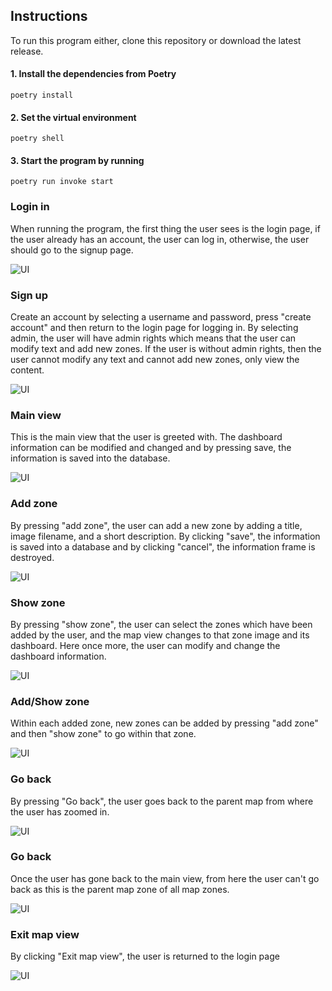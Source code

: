 ## Instructions

To run this program either, clone this repository or download the latest release. 

#### 1. Install the dependencies from Poetry
```
poetry install
```

#### 2. Set the virtual environment
```
poetry shell
```

#### 3. Start the program by running 
```
poetry run invoke start
```

### Login in
When running the program, the first thing the user sees is the login page, if the user already has an account, the user can log in, otherwise, the user should go to the signup page. 

![UI](pictures/login_frame.PNG)

### Sign up 
Create an account by selecting a username and password, press "create account" and then return to the login page for logging in. By selecting admin, the user will have admin rights which means that the user can modify text and add new zones. If the user is without admin rights, then the user cannot modify any text and cannot add new zones, only view the content.

![UI](pictures/signup_frame.PNG)


### Main view 
This is the main view that the user is greeted with. The dashboard information can be modified and changed and by pressing save, the information is saved into the database. 

![UI](pictures/main_view.PNG)

### Add zone 
By pressing "add zone", the user can add a new zone by adding a title, image filename, and a short description. By clicking "save", the information is saved into a database and by clicking "cancel", the information frame is destroyed. 

![UI](pictures/add_zone.PNG)

### Show zone
By pressing "show zone", the user can select the zones which have been added by the user, and the map view changes to that zone image and its dashboard. Here once more, the user can modify and change the dashboard information. 

![UI](pictures/show_zone.PNG)

### Add/Show zone 
Within each added zone, new zones can be added by pressing "add zone" and then "show zone" to go within that zone. 

![UI](pictures/Church.PNG)

### Go back
By pressing "Go back", the user goes back to the parent map from where the user has zoomed in. 

![UI](pictures/show_zone.PNG)

### Go back
Once the user has gone back to the main view, from here the user can't go back as this is the parent map zone of all map zones. 

![UI](pictures/main_view.PNG)

### Exit map view
By clicking "Exit map view", the user is returned to the login page 

![UI](pictures/login_frame.PNG)
